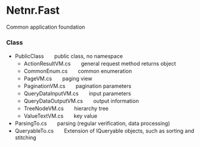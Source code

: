 # Netnr.Fast
Common application foundation

### Class
- PublicClass　　public class, no namespace
     - ActionResultVM.cs　　general request method returns object
     - CommonEnum.cs　　common enumeration     
     - PageVM.cs　　paging view
     - PaginationVM.cs　　pagination parameters
     - QueryDataInputVM.cs　　input parameters
     - QueryDataOutputVM.cs　　output information
     - TreeNodeVM.cs　　hierarchy tree
     - ValueTextVM.cs　　key value
- ParsingTo.cs　　parsing (regular verification, data processing)
- QueryableTo.cs　　Extension of IQueryable objects, such as sorting and stitching
